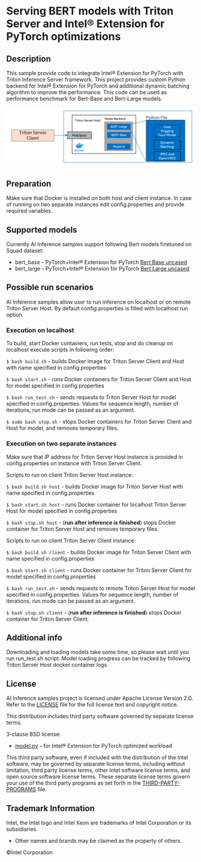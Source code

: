 # Serving BERT models with Triton Server and Intel® Extension for PyTorch optimizations

## Description
This sample provide code to integrate Intel® Extension for PyTorch with Triton Inference Server framework. This project provides custom Python backend for Intel® Extension for PyTorch and additional dynamic batching algorithm to improve the performance. This code can be used as performance benchmark for Bert-Base and Bert-Large models.

![graph](./graph.jpg)

## Preparation
Make sure that Docker is installed on both host and client instance.
In case of running on two separate instances edit config.properties and provide required variables.
## Supported models
Currently AI Inference samples support following Bert models finetuned on Squad dataset:
- bert_base        - PyTorch+Intel® Extension for PyTorch [Bert Base uncased](https://huggingface.co/csarron/bert-base-uncased-squad-v1 "Bert Base uncased")
- bert_large        - PyTorch+Intel® Extension for PyTorch [Bert Large uncased](https://huggingface.co/bert-large-uncased-whole-word-masking-finetuned-squad "Bert Large uncased")

## Possible run scenarios
AI Inference samples allow user to run inference on localhost or on remote Triton Server Host. 
By default config.properties is filled with localhost run option. 
### Execution on localhost
To build, start Docker containers, run tests, stop and do cleanup on localhost execute scripts in following order:

`$ bash build.sh`  - builds Docker image for Triton Server Client and Host with name specified in config.properties

`$ bash start.sh`  - runs Docker containers for Triton Server Client and Host for model specified in config.properties

`$ bash run_test.sh`  - sends requests to Triton Server Host for model specified in config.properties. Values for sequence length, number of iterations, run mode can be passed as an argument.

`$ sudo bash stop.sh`  - stops Docker containers for Triton Server Client and Host for model, and removes temporary files. 

### Execution on two separate instances
Make sure that IP address for Triton Server Host instance is provided in config.properties on instance with Triton Server Client.

Scripts to run on client Triton Server Host instance:

`$ bash build.sh host`  - builds Docker image for Triton Server Host with name specified in config.properties

`$ bash start.sh host`  - runs Docker container for localhost Triton Server Host for model specified in config.properties

`$ bash stop.sh host`  - (**run after inference is finished**) stops Docker container for Triton Server Host and removes temporary files. 

Scripts to run on client Triton Server Client instance:

`$ bash build.sh client`  - builds Docker image for Triton Server Client with name specified in config.properties

`$ bash start.sh client`  - runs Docker container for Triton Server Client for model specified in config.properties

`$ bash run_test.sh`  - sends requests to remote Triton Server Host for model specified in config.properties. Values for sequence length, number of iterations, run mode can be passed as an argument.

`$ bash stop.sh client`  - (**run after inference is finished**) stops Docker container for Triton Server Client. 

## Additional info
Downloading and loading models take some time, so please wait until you run run_test.sh script.
Model loading progress can be tracked by following Triton Server Host docker container logs.

## License 
AI Inference samples project is licensed under Apache License Version 2.0. Refer to the [LICENSE](../LICENSE) file for the full license text and copyright notice.

This distribution includes third party software governed by separate license terms.

3-clause BSD license:
- [model.py](./model_utils/bert_common/1/model.py) -  for Intel® Extension for PyTorch optimized workload

This third party software, even if included with the distribution of the Intel software, may be governed by separate license terms, including without limitation, third party license terms, other Intel software license terms, and open source software license terms. These separate license terms govern your use of the third party programs as set forth in the [THIRD-PARTY-PROGRAMS](./THIRD-PARTY-PROGRAMS) file.

## Trademark Information
Intel, the Intel logo and Intel Xeon are trademarks of Intel Corporation or its subsidiaries.
* Other names and brands may be claimed as the property of others.

&copy;Intel Corporation
